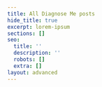 ```yaml
---
title: All Diagnose Me posts
hide_title: true
excerpt: lorem-ipsum
sections: []
seo:
  title: ''
  description: ''
  robots: []
  extra: []
layout: advanced
---
```

